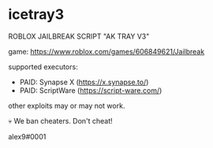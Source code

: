 # icetray3

ROBLOX JAILBREAK SCRIPT "AK TRAY V3"

game: https://www.roblox.com/games/606849621/Jailbreak

supported executors:
   - PAID: Synapse X (https://x.synapse.to/)
   - PAID: ScriptWare (https://script-ware.com/)

other exploits may or may not work.

💀 We ban cheaters. Don't cheat!

alex9#0001
